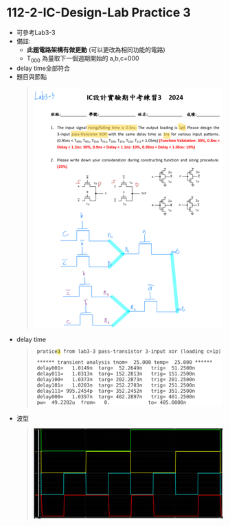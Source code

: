 # 112-2-IC-Design-Lab Practice 3 

- 可參考Lab3-3 
- 備註: 
    - **此題電路架構有做更動** (可以更改為相同功能的電路)
    - T<sub>000</sub> 為量取下一個週期開始的 a,b,c=000
- delay time全部符合
- 題目與節點
    >![alt text](p3_node.png)
- delay time
    >![alt text](p3_delay.png)
- 波型
    >![alt text](p3_wave.png)